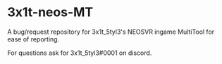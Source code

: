 # 3x1t-neos-MT
A bug/request repository for 3x1t_5tyl3's NEOSVR ingame MultiTool for ease of reporting.

For questions ask for 3x1t_5tyl3#0001 on discord.
